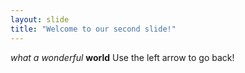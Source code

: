 ```yaml
---
layout: slide
title: "Welcome to our second slide!"
---
```

*what* _a wonderful_ **world**
Use the left arrow to go back!
